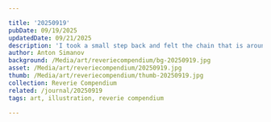 ```yaml
---

title: '20250919'
pubDate: 09/19/2025
updatedDate: 09/21/2025
description: 'I took a small step back and felt the chain that is around my neck lift up and then tighten. I began to feel moderate pressure around my throat and resistance as I grasped for my chain, at the same time it felt like I was being pulled down into the office floor... To end the struggle quickly I used an old trick: envelope whatever is being aggressive with a brilliant white light of love.'
author: Anton Simanov
background: /Media/art/reveriecompendium/bg-20250919.jpg
asset: /Media/art/reveriecompendium/20250919.jpg
thumb: /Media/art/reveriecompendium/thumb-20250919.jpg
collection: Reverie Compendium
related: /journal/20250919
tags: art, illustration, reverie compendium

---
```


